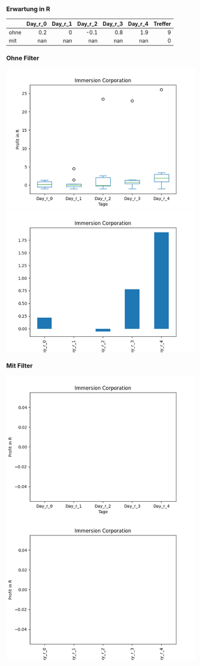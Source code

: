### Erwartung in R
|      |   Day_r_0 |   Day_r_1 |   Day_r_2 |   Day_r_3 |   Day_r_4 |   Treffer |
|:-----|----------:|----------:|----------:|----------:|----------:|----------:|
| ohne |       0.2 |         0 |      -0.1 |       0.8 |       1.9 |         9 |
| mit  |     nan   |       nan |     nan   |     nan   |     nan   |         0 |

### Ohne Filter
![image info](./data/IMMR_box_all.png)
![image info](./data/IMMR_median_all.png)

### Mit Filter
![image info](./data/IMMR_box_filtered.png)
![image info](./data/IMMR_median_filtered.png)
